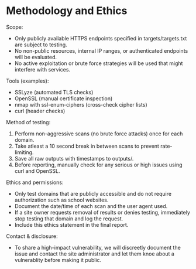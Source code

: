 # Methodology and Ethics

Scope:
- Only publicly available HTTPS endpoints specified in targets/targets.txt are subject to testing.
- No non-public resources, internal IP ranges, or authenticated endpoints will be evaluated.
- No active exploitation or brute force strategies will be used that might interfere with services.

Tools (examples):
- SSLyze (automated TLS checks)
- OpenSSL (manual certificate inspection)
- nmap with ssl-enum-ciphers (cross-check cipher lists)
- curl (header checks)

Method of testing:
 1. Perform non-aggressive scans (no brute force attacks) once for each domain. 
 2. Take atleast a 10 second break in between scans to prevent rate-limiting.
 3. Save all raw outputs with timestamps to outputs/.
 4. Before reporting, manually check for any serious or high issues using curl and OpenSSL.
    
Ethics and permissions:
- Only test domains that are publicly accessible and do not require authorization such as school websites.
- Document the date/time of each scan and the user agent used.
- If a site owner requests removal of results or denies testing, immediately stop testing that domain and log the request.
- Include this ethics statement in the final report.

Contact & disclosure:
- To share a high-impact vulnerability, we will discreetly document the issue and contact the site administrator and let them knoe about a vulnerablity before making it public.
